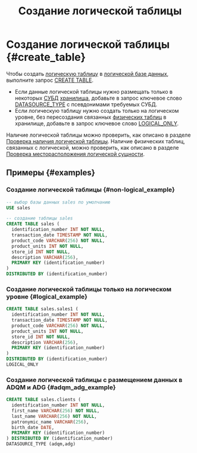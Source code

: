 ﻿---
layout: default
title: Создание логической таблицы
nav_order: 3
parent: Управление схемой данных
grand_parent: Работа с системой
has_children: false
---

# Создание логической таблицы {#create_table}

Чтобы создать [логическую таблицу](../../../overview/main_concepts/logical_table/logical_table.md) 
в [логической базе данных](../../../overview/main_concepts/logical_db/logical_db.md), 
выполните запрос [CREATE TABLE](../../../reference/sql_plus_requests/CREATE_TABLE/CREATE_TABLE.md).

* Если данные логической таблицы нужно размещать только в некоторых [СУБД](../../../introduction/supported_DBMS/supported_DBMS.md) 
  [хранилища](../../../overview/main_concepts/data_storage/data_storage.md), добавьте в запрос ключевое слово 
  [DATASOURCE_TYPE](../../../reference/sql_plus_requests/CREATE_TABLE/CREATE_TABLE.md#datasource_type) с псевдонимами 
  требуемых СУБД.
* Если логическую таблицу нужно создать только на логическом уровне, без 
  пересоздания связанных [физических таблиц](../../../overview/main_concepts/physical_table/physical_table.md) 
  в хранилище, добавьте в запрос ключевое слово [LOGICAL_ONLY](../../../reference/sql_plus_requests/CREATE_TABLE/CREATE_TABLE.md#logical_only).
  
Наличие логической таблицы можно проверить, как описано в разделе 
[Проверка наличия логической таблицы](../entity_presence_check/entity_presence_check.md#table_check). Наличие 
физических таблиц, связанных с логической, можно проверить, как описано в разделе
[Проверка месторасположения логической сущности](../../../working_with_system/other_features/datasource_check/datasource_check.md).

## Примеры {#examples}

### Создание логической таблицы {#non-logical_example}

```sql
-- выбор базы данных sales по умолчанию
USE sales

-- создание таблицы sales
CREATE TABLE sales (
  identification_number INT NOT NULL,
  transaction_date TIMESTAMP NOT NULL,
  product_code VARCHAR(256) NOT NULL,
  product_units INT NOT NULL,
  store_id INT NOT NULL,
  description VARCHAR(256),
  PRIMARY KEY (identification_number)
)
DISTRIBUTED BY (identification_number)
```

### Создание логической таблицы только на логическом уровне {#logical_example}

```sql
CREATE TABLE sales.sales1 (
  identification_number INT NOT NULL,
  transaction_date TIMESTAMP NOT NULL,
  product_code VARCHAR(256) NOT NULL,
  product_units INT NOT NULL,
  store_id INT NOT NULL,
  description VARCHAR(256),
  PRIMARY KEY (identification_number)
)
DISTRIBUTED BY (identification_number)
LOGICAL_ONLY
```

### Создание логической таблицы с размещением данных в ADQM и ADG {#adqm_adg_example}

```sql
CREATE TABLE sales.clients (
  identification_number INT NOT NULL,
  first_name VARCHAR(256) NOT NULL,
  last_name VARCHAR(256) NOT NULL,
  patronymic_name VARCHAR(256),
  birth_date DATE,
  PRIMARY KEY (identification_number)
) DISTRIBUTED BY (identification_number)
DATASOURCE_TYPE (adqm,adg)
```